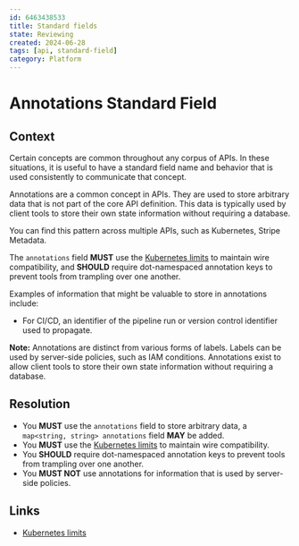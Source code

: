 ```yaml
---
id: 6463438533
title: Standard fields
state: Reviewing
created: 2024-06-28
tags: [api, standard-field]
category: Platform
---
```


# Annotations Standard Field

## Context

Certain concepts are common throughout any corpus of APIs. In these situations,
it is useful to have a standard field name and behavior that is used
consistently to communicate that concept.

Annotations are a common concept in APIs. They are used to store arbitrary data
that is not part of the core API definition. This data is typically used by
client tools to store their own state information without requiring a database.

You can find this pattern across multiple APIs, such as Kubernetes, Stripe
Metadata.

The `annotations` field **MUST** use the [Kubernetes limits][0] to maintain wire
compatibility, and **SHOULD** require dot-namespaced annotation keys to prevent
tools from trampling over one another.

Examples of information that might be valuable to store in annotations include:

- For CI/CD, an identifier of the pipeline run or version control identifier
  used to propagate.

**Note:** Annotations are distinct from various forms of labels. Labels can be
used by server-side policies, such as IAM conditions. Annotations exist to
allow client tools to store their own state information without requiring a
database.

## Resolution

- You **MUST** use the `annotations` field to store arbitrary data, a `map<string, string> annotations`
  field **MAY** be added.
- You **MUST** use the [Kubernetes limits][0] to maintain wire compatibility.
- You **SHOULD** require dot-namespaced annotation keys to prevent tools from
  trampling over one another.
- You **MUST NOT** use annotations for information that is used by server-side
  policies.

## Links

- [Kubernetes limits][0]

[0]: https://kubernetes.io/docs/concepts/overview/working-with-objects/annotations/#syntax-and-character-set
[1]: https://docs.stripe.com/metadata
